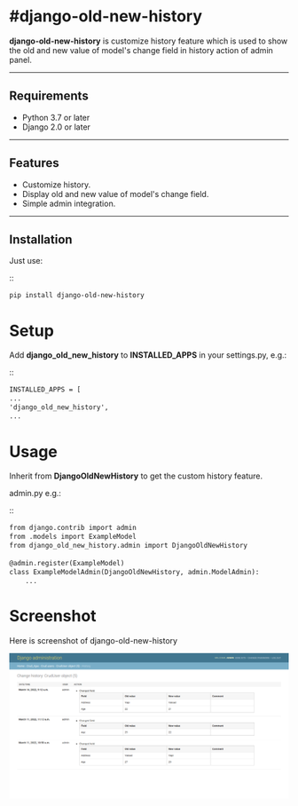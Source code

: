 #django-old-new-history
========================

**django-old-new-history** is customize history feature which is used to show the old and new value of model's change field in history action of admin panel.

------------
Requirements
------------

- Python 3.7 or later
- Django 2.0 or later

------------
Features
------------

-  Customize history.
-  Display old and new value of model's change field.
-  Simple admin integration.


------------
Installation
------------

Just use:

::

    pip install django-old-new-history

Setup
=====

Add **django_old_new_history** to **INSTALLED_APPS** in your settings.py, e.g.:

::

    INSTALLED_APPS = [
    ...
    'django_old_new_history',
    ...


Usage
=====

Inherit from **DjangoOldNewHistory** to get the custom history feature.

admin.py e.g.:

::


    from django.contrib import admin
    from .models import ExampleModel
    from django_old_new_history.admin import DjangoOldNewHistory

    @admin.register(ExampleModel)
    class ExampleModelAdmin(DjangoOldNewHistory, admin.ModelAdmin):
        ...

Screenshot
=====
Here is screenshot of django-old-new-history

![alt text](https://raw.githubusercontent.com/mayur-softices/djnago-customize-history/main/docs/_static/Change-history-CrudUser-object-5-Django-site-admin.png)
